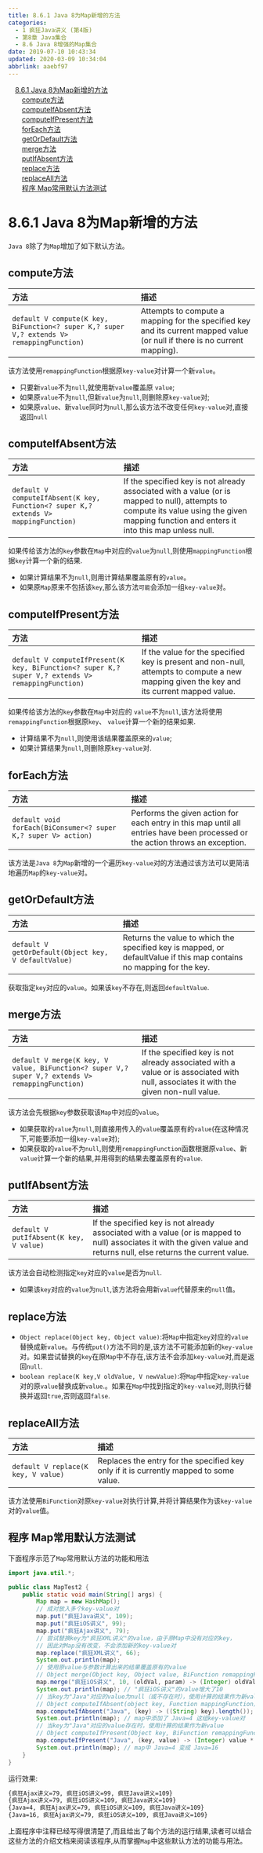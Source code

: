 ```yaml
---
title: 8.6.1 Java 8为Map新增的方法
categories: 
  - 1 疯狂Java讲义 (第4版)
  - 第8章 Java集合
  - 8.6 Java 8增强的Map集合
date: 2019-07-10 10:43:34
updated: 2020-03-09 10:34:04
abbrlink: aaebf97
---
```

<div id='my_toc'><a href="/JavaReadingNotes/aaebf97/#8-6-1-Java-8为Map新增的方法" class="header_1">8.6.1 Java 8为Map新增的方法</a>&nbsp;<br><a href="/JavaReadingNotes/aaebf97/#compute方法" class="header_2">compute方法</a>&nbsp;<br><a href="/JavaReadingNotes/aaebf97/#computeIfAbsent方法" class="header_2">computeIfAbsent方法</a>&nbsp;<br><a href="/JavaReadingNotes/aaebf97/#computeIfPresent方法" class="header_2">computeIfPresent方法</a>&nbsp;<br><a href="/JavaReadingNotes/aaebf97/#forEach方法" class="header_2">forEach方法</a>&nbsp;<br><a href="/JavaReadingNotes/aaebf97/#getOrDefault方法" class="header_2">getOrDefault方法</a>&nbsp;<br><a href="/JavaReadingNotes/aaebf97/#merge方法" class="header_2">merge方法</a>&nbsp;<br><a href="/JavaReadingNotes/aaebf97/#putIfAbsent方法" class="header_2">putIfAbsent方法</a>&nbsp;<br><a href="/JavaReadingNotes/aaebf97/#replace方法" class="header_2">replace方法</a>&nbsp;<br><a href="/JavaReadingNotes/aaebf97/#replaceAll方法" class="header_2">replaceAll方法</a>&nbsp;<br><a href="/JavaReadingNotes/aaebf97/#程序-Map常用默认方法测试" class="header_2">程序 Map常用默认方法测试</a>&nbsp;<br></div>
<style>.header_1{margin-left: 1em;}.header_2{margin-left: 2em;}.header_3{margin-left: 3em;}.header_4{margin-left: 4em;}.header_5{margin-left: 5em;}.header_6{margin-left: 6em;}</style>
<!--more-->
<script>if (navigator.platform.search('arm')==-1){document.getElementById('my_toc').style.display = 'none';}var e,p = document.getElementsByTagName('p');while (p.length>0) {e = p[0];e.parentElement.removeChild(e);}</script>

<!--end-->
<!--SSTStart-->
# 8.6.1 Java 8为Map新增的方法
`Java 8`除了为`Map`增加了如下默认方法。

## compute方法

|方法|描述|
|:--|:--|
|`default V compute(K key, BiFunction<? super K,​? super V,​? extends V> remappingFunction)`|Attempts to compute a mapping for the specified key and its current mapped value (or null if there is no current mapping).|

该方法使用`remappingFunction`根据原`key-value`对计算一个新`value`。
- 只要新`value`不为`null`,就使用新`value`覆盖原 `value`;
- 如果原`value`不为`null`,但新`value`为`null`,则删除原`key-value`对;
- 如果原`value`、新`value`同时为`null`,那么该方法不改变任何`key-value`对,直接返回`null`

## computeIfAbsent方法

|方法|描述|
|:--|:--|
|`default V computeIfAbsent(K key, Function<? super K,​? extends V> mappingFunction)`|If the specified key is not already associated with a value (or is mapped to null), attempts to compute its value using the given mapping function and enters it into this map unless null.|

如果传给该方法的`key`参数在`Map`中对应的`value`为`null`,则使用`mappingFunction`根据`key`计算一个新的结果.
- 如果计算结果不为`null`,则用计算结果覆盖原有的`value`。
- 如果原`Map`原来不包括该`key`,那么该方法`可能`会添加一组`key-value`对。

## computeIfPresent方法

|方法|描述|
|:--|:--|
|`default V computeIfPresent(K key, BiFunction<? super K,​? super V,​? extends V> remappingFunction)`|If the value for the specified key is present and non-null, attempts to compute a new mapping given the key and its current mapped value.|

如果传给该方法的`key`参数在`Map`中对应的 `value`不为`null`,该方法将使用`remappingFunction`根据原`key`、 `value`计算一个新的结果如果.
- 计算结果不为`null`,则使用该结果覆盖原来的`value`;
- 如果计算结果为`null`,则删除原`key-value`对.

## forEach方法

|方法|描述|
|:--|:--|
|`default void forEach(BiConsumer<? super K,​? super V> action)`|Performs the given action for each entry in this map until all entries have been processed or the action throws an exception.|

该方法是`Java 8`为`Map`新增的一个遍历`key-value`对的方法通过该方法可以更简洁地遍历`Map`的`key-value`对。

## getOrDefault方法

|方法|描述|
|:--|:--|
|`default V getOrDefault(Object key, V defaultValue)`|Returns the value to which the specified key is mapped, or defaultValue if this map contains no mapping for the key.|

获取指定`key`对应的`value`。如果该`key`不存在,则返回`defaultValue`.

## merge方法

|方法|描述|
|:--|:--|
|`default V merge(K key, V value, BiFunction<? super V,​? super V,​? extends V> remappingFunction)`|If the specified key is not already associated with a value or is associated with null, associates it with the given non-null value.|

该方法会先根据`key`参数获取该`Map`中对应的`value`。
- 如果获取的`value`为`null`,则直接用传入的`value`覆盖原有的`value`(在这种情况下,可能要添加一组`key-value`对);
- 如果获取的`value`不为`null`,则使用`remappingFunction`函数根据原`value`、新`value`计算一个新的结果,并用得到的结果去覆盖原有的`value`.

## putIfAbsent方法

|方法|描述|
|:--|:--|
|`default V putIfAbsent(K key, V value)`|If the specified key is not already associated with a value (or is mapped to null) associates it with the given value and returns null, else returns the current value.|

该方法会自动检测指定`key`对应的`value`是否为`null`.
- 如果该`key`对应的`value`为`null`,该方法将会用新`value`代替原来的`null`值。

## replace方法
- `Object replace(Object key, Object value)`:将`Map`中指定`key`对应的`value`替换成新`value`。与传统`put()`方法不同的是,该方法不可能添加新的`key-value`对。如果尝试替换的`key`在原`Map`中不存在,该方法不会添加`key-value`对,而是返回`null`.
- `boolean replace(K key,V oldValue, V newValue)`:将`Map`中指定`key-value`对的原`value`替换成新`value`.。如果在`Map`中找到指定的`key-value`对,则执行替换并返回`true`,否则返回`false`.

## replaceAll方法

|方法|描述|
|:--|:--|
|`default V replace(K key, V value)`|Replaces the entry for the specified key only if it is currently mapped to some value.|

该方法使用`BiFunction`对原`key-value`对执行计算,并将计算结果作为该`key-value`对的`value`值。

## 程序 Map常用默认方法测试
下面程序示范了`Map`常用默认方法的功能和用法
```java
import java.util.*;

public class MapTest2 {
    public static void main(String[] args) {
        Map map = new HashMap();
        // 成对放入多个key-value对
        map.put("疯狂Java讲义", 109);
        map.put("疯狂iOS讲义", 99);
        map.put("疯狂Ajax讲义", 79);
        // 尝试替换key为"疯狂XML讲义"的value，由于原Map中没有对应的key，
        // 因此对Map没有改变，不会添加新的key-value对
        map.replace("疯狂XML讲义", 66);
        System.out.println(map);
        // 使用原value与参数计算出来的结果覆盖原有的value
        // Object merge(Object key, Object value, BiFunction remappingFunction)`
        map.merge("疯狂iOS讲义", 10, (oldVal, param) -> (Integer) oldVal + (Integer) param);
        System.out.println(map); // "疯狂iOS讲义"的value增大了10
        // 当key为"Java"对应的value为null（或不存在时），使用计算的结果作为新value
        // Object computeIfAbsent(object key, Function mappingFunction)
        map.computeIfAbsent("Java", (key) -> ((String) key).length());
        System.out.println(map); // map中添加了 Java=4 这组key-value对
        // 当key为"Java"对应的value存在时，使用计算的结果作为新value
        // Object computeIfPresent(Object key, BiFunction remappingFunction)
        map.computeIfPresent("Java", (key, value) -> (Integer) value * (Integer) value);
        System.out.println(map); // map中 Java=4 变成 Java=16
    }
}
```
运行效果:
```cmd
{疯狂Ajax讲义=79, 疯狂iOS讲义=99, 疯狂Java讲义=109}
{疯狂Ajax讲义=79, 疯狂iOS讲义=109, 疯狂Java讲义=109}
{Java=4, 疯狂Ajax讲义=79, 疯狂iOS讲义=109, 疯狂Java讲义=109}
{Java=16, 疯狂Ajax讲义=79, 疯狂iOS讲义=109, 疯狂Java讲义=109}
```
上面程序中注释已经写得很清楚了,而且给出了每个方法的运行结果,读者可以结合这些方法的介绍文档来阅读该程序,从而掌握`Map`中这些默认方法的功能与用法。
<!--SSTStop-->
